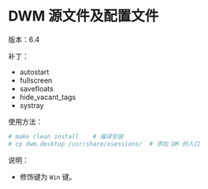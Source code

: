 # DWM 源文件及配置文件

版本：6.4

补丁：
- autostart
- fullscreen
- savefloats
- hide_vacant_tags
- systray

使用方法：
```bash
# make clean install	# 编译安装
# cp dwm.desktop /usr/share/xsessions/	# 添加 DM 的入口
```

说明：
- 修饰键为 `Win` 键。

